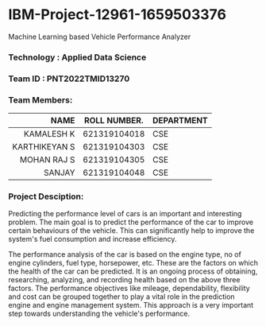 # IBM-Project-12961-1659503376 
Machine Learning based Vehicle Performance Analyzer


### Technology  : Applied Data Science
### Team ID     : PNT2022TMID13270
### Team Members:

|NAME               | ROLL NUMBER.    | DEPARTMENT   
|------------------:|:---------------:|:-----------|
|KAMALESH K         |  621319104018   |   CSE      | 
|KARTHIKEYAN S      |  621319104303   |   CSE      |
|MOHAN RAJ S        |  621319104305   |   CSE      |
|SANJAY             |  621319104048   |   CSE      |


### Project Desciption:
Predicting the performance level of cars is an important and interesting problem. The main goal is to predict the performance of the car to improve certain behaviours of the vehicle. This can significantly help to improve the system's fuel consumption and increase efficiency.

The performance analysis of the car is based on the engine type, no of engine cylinders, fuel type, horsepower, etc. These are the factors on which the health of the car can be predicted. It is an ongoing process of obtaining, researching, analyzing, and recording health based on the above three factors. The performance objectives like mileage, dependability, flexibility and cost can be grouped together to play a vital role in the prediction engine and engine management system. This approach is a very important step towards understanding the vehicle's performance.
